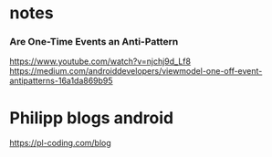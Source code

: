 # notes

### Are One-Time Events an Anti-Pattern
https://www.youtube.com/watch?v=njchj9d_Lf8
https://medium.com/androiddevelopers/viewmodel-one-off-event-antipatterns-16a1da869b95

# Philipp blogs android
https://pl-coding.com/blog
